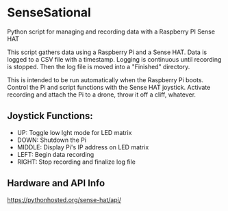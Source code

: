 # SenseSational
Python script for managing and recording data with a Raspberry PI Sense HAT

This script gathers data using a Raspberry Pi and a Sense HAT. Data is logged to a CSV file with a timestamp. Logging is continuous until recording is stopped. Then the log file is moved into a "Finished" directory.

This is intended to be run automatically when the Raspberry Pi boots. Control the Pi and script functions with the Sense HAT joystick. Activate recording and attach the Pi to a drone, throw it off a cliff, whatever.

## Joystick Functions:

* UP: Toggle low lght mode for LED matrix
* DOWN: Shutdown the Pi
* MIDDLE: Display Pi's IP address on LED matrix
* LEFT: Begin data recording
* RIGHT: Stop recording and finalize log file

## Hardware and API Info
https://pythonhosted.org/sense-hat/api/

